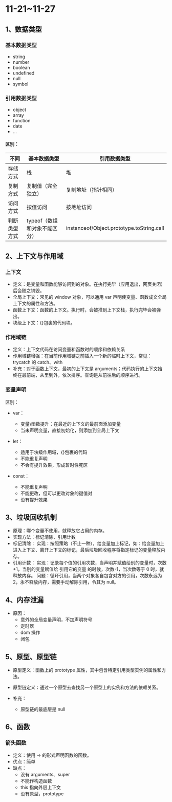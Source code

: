 # 11-21~11-27

## 1、数据类型

### 基本数据类型

- string
- number
- boolean
- undefined
- null
- symbol

### 引用数据类型

- object
- array
- function
- date
- ...

#### 区别：

| 不同         | 基本数据类型                 | 引用数据类型                              |
| ------------ | ---------------------------- | ----------------------------------------- |
| 存储方式     | 栈                           | 堆                                        |
| 复制方式     | 复制值（完全独立）           | 复制地址（指针相同）                      |
| 访问方式     | 按值访问                     | 按地址访问                                |
| 判断类型方式 | typeof（数组和对象不能区分） | instanceof/Object.prototype.toString.call |

## 2、上下文与作用域

### 上下文

- 定义：是变量和函数能够访问到的对象。在执行完毕（应用退出，网页关闭）后会随之销毁。
- 全局上下文：常见的 window 对象，可以通用 var 声明使变量、函数成文全局上下文的属性和方法。
- 函数上下文：函数的上下文。执行时，会被推到上下文栈，执行完毕会被弹出。
- 块级上下文：{}包裹的代码块。

### 作用域链

- 定义：上下文代码在访问变量和函数时的顺序和依赖关系
- 作用域链增强：在当前作用域链之前插入一个新的临时上下文，常见：trycatch 的 catch、with
- 补充：对于函数上下文，最初的上下文是 arguments；代码执行的上下文始终在最前端，从里到外，依次排序。查询是从前往后的顺序进行。

### 变量声明

区别：

- var：

  - 变量\函数提升：在最近的上下文的最前面添加变量
  - 当未声明变量，直接初始化，则添加到全局上下文

- let：
  - 适用于块级作用域，{}包裹的代码
  - 不能重复声明
  - 不会有提升效果，形成暂时性死区
- const：
  - 不能重复声明
  - 不能更改，但可以更改对象的键值对
  - 没有提升效果

## 3、垃圾回收机制

- 原理：哪个变量不使用，就释放它占用的内存。
- 实现方法：标记清除、引用计数
- 标记清除：
  实现：按照策略（不止一种），给变量加上标记，如：给变量加上进入上下文、离开上下文的标记，最后垃圾回收程序将指定标记的变量释放内存。
- 引用计数：
  实现：记录每个值的引用次数，当声明并赋值给别的变量时，次数+1，当别的变量赋值给 引用它的变量 的时候，次数-1，当次数等于 0 时，就释放内存。
  问题：循环引用，当两个对象各自包含对方的引用，次数永远为 2，永不释放内存，需要手动解除引用，令其为 null。

## 4、内存泄漏

- 原因：
  - 意外的全局变量声明，不加声明符号
  - 定时器
  - dom 操作
  - 闭包

## 5、原型、原型链

- 原型定义：函数上的 prototype 属性，其中包含特定引用类型实例的属性和方法。

- 原型链定义：通过一个原型去查找另一个原型上的实例和方法的依赖关系。

- 补充：
  - 原型链的最底层是 null

## 6、函数

### 箭头函数

- 定义：使用 => 的形式声明函数的函数。
- 优点：简单
- 缺点：
  - 没有 arguments、super
  - 不能作构造函数
  - this 指向外层上下文
  - 没有原型，prototype
